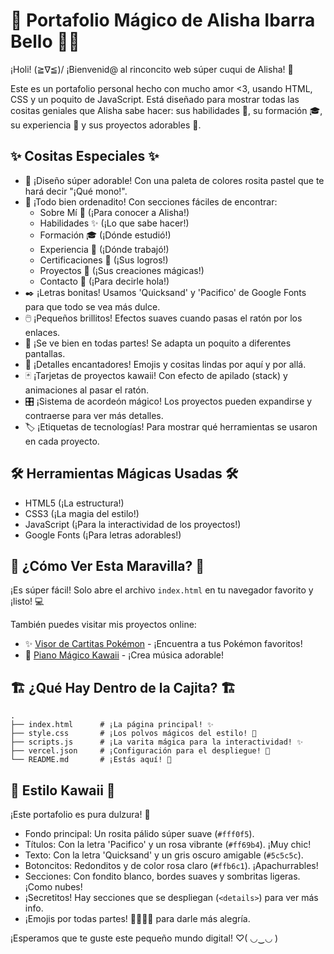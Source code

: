 # 🎀 Portafolio Mágico de Alisha Ibarra Bello 🌸✨

¡Holi! (≧∇≦)/ ¡Bienvenid@ al rinconcito web súper cuqui de Alisha! 💖

Este es un portafolio personal hecho con mucho amor <3, usando HTML, CSS y un poquito de JavaScript. Está diseñado para mostrar todas las cositas geniales que Alisha sabe hacer: sus habilidades 💫, su formación 🎓, su experiencia 💼 y sus proyectos adorables 🚀.

## ✨ Cositas Especiales ✨

-   🎨 ¡Diseño súper adorable! Con una paleta de colores rosita pastel que te hará decir "¡Qué mono!".
-   📄 ¡Todo bien ordenadito! Con secciones fáciles de encontrar:
    -   Sobre Mí 👋 (¡Para conocer a Alisha!)
    -   Habilidades ✨ (¡Lo que sabe hacer!)
    -   Formación 🎓 (¡Dónde estudió!)
    -   Experiencia 💼 (¡Dónde trabajó!)
    -   Certificaciones 📜 (¡Sus logros!)
    -   Proyectos 🚀 (¡Sus creaciones mágicas!)
    -   Contacto 📧 (¡Para decirle hola!)
-   ✒️ ¡Letras bonitas! Usamos 'Quicksand' y 'Pacifico' de Google Fonts para que todo se vea más dulce.
-   🖱️ ¡Pequeños brillitos! Efectos suaves cuando pasas el ratón por los enlaces.
-   📱 ¡Se ve bien en todas partes! Se adapta un poquito a diferentes pantallas.
-   🌸 ¡Detalles encantadores! Emojis y cositas lindas por aquí y por allá.
-   🃏 ¡Tarjetas de proyectos kawaii! Con efecto de apilado (stack) y animaciones al pasar el ratón.
-   🎛️ ¡Sistema de acordeón mágico! Los proyectos pueden expandirse y contraerse para ver más detalles.
-   🏷️ ¡Etiquetas de tecnologías! Para mostrar qué herramientas se usaron en cada proyecto.

## 🛠️ Herramientas Mágicas Usadas 🛠️

-   HTML5 (¡La estructura!)
-   CSS3 (¡La magia del estilo!)
-   JavaScript (¡Para la interactividad de los proyectos!)
-   Google Fonts (¡Para letras adorables!)

## 🚀 ¿Cómo Ver Esta Maravilla? 🚀

¡Es súper fácil! Solo abre el archivo `index.html` en tu navegador favorito y ¡listo! 💻

También puedes visitar mis proyectos online:
- ✨ [Visor de Cartitas Pokémon](https://projecto-pokemon.vercel.app) - ¡Encuentra a tus Pokémon favoritos!
- 🎹 [Piano Mágico Kawaii](https://piano-six-kappa.vercel.app) - ¡Crea música adorable!

## 🏗️ ¿Qué Hay Dentro de la Cajita? 🏗️

```
.
├── index.html      # ¡La página principal! ✨
├── style.css       # ¡Los polvos mágicos del estilo! 🎨
├── scripts.js      # ¡La varita mágica para la interactividad! ✨
├── vercel.json     # ¡Configuración para el despliegue! 🚀
└── README.md       # ¡Estás aquí! 👋
```

## 🎨 Estilo Kawaii 🎨

¡Este portafolio es pura dulzura! 🍬

-   Fondo principal: Un rosita pálido súper suave (`#fff0f5`).
-   Títulos: Con la letra 'Pacifico' y un rosa vibrante (`#ff69b4`). ¡Muy chic!
-   Texto: Con la letra 'Quicksand' y un gris oscuro amigable (`#5c5c5c`).
-   Botoncitos: Redonditos y de color rosa claro (`#ffb6c1`). ¡Apachurrables!
-   Secciones: Con fondito blanco, bordes suaves y sombritas ligeras. ¡Como nubes!
-   ¡Secretitos! Hay secciones que se despliegan (`<details>`) para ver más info.
-   ¡Emojis por todas partes! 🌸💖✨🎀 para darle más alegría.

¡Esperamos que te guste este pequeño mundo digital! ♡( ◡‿◡ )